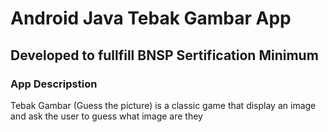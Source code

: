 # Android Java Tebak Gambar App

## Developed to fullfill BNSP Sertification Minimum

### App Descripstion

Tebak Gambar (Guess the picture) is a classic game that display an image and ask the user to guess what image are they
